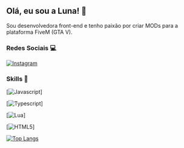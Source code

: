 ## Olá, eu sou a Luna! 💜

Sou desenvolvedora front-end e tenho paixão por criar MODs para a plataforma FiveM (GTA V).



### Redes Sociais 💻
[![Instagram](https://img.shields.io/badge/Instagram-E4405F?style=for-the-badge&logo=instagram&logoColor=white)](https://www.instagram.com/sooualuiza)


### Skills  🧠



[![Javascript](https://img.shields.io/badge/JavaScript-323330?style=for-the-badge&logo=javascript&logoColor=F7DF1E)]


[![Typescript](https://img.shields.io/badge/TypeScript-007ACC?style=for-the-badge&logo=typescript&logoColor=white)]

[![Lua](https://img.shields.io/badge/Lua-2C2D72?style=for-the-badge&logo=lua&logoColor=white)]

[![HTML5](https://img.shields.io/badge/HTML5-E34F26?style=for-the-badge&logo=html5&logoColor=whitee)]


[![Top Langs](https://github-readme-stats.vercel.app/api/top-langs/?username=soualuiza&hide_progress=true&theme=tokyonight)](https://github.com/soualuiza/github-readme-stats)










